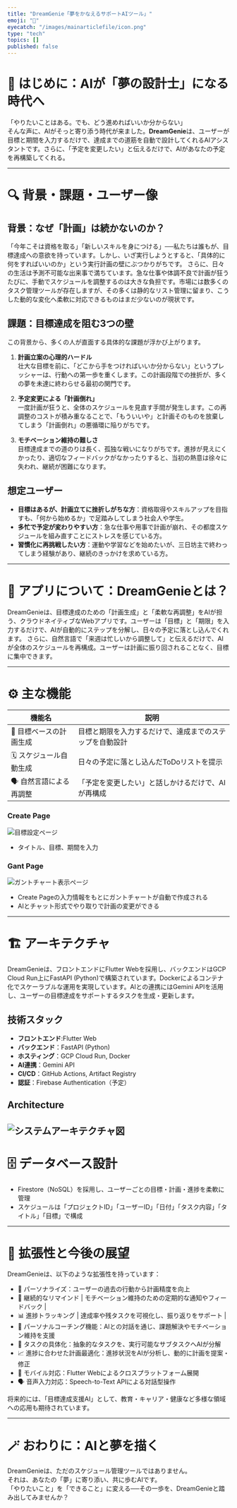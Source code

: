 ```yaml
---
title: "DreamGenie「夢をかなえるサポートAIツール」"
emoji: "🧞"
eyecatch: "/images/mainarticlefile/icon.png"
type: "tech"
topics: []
published: false
---
```


# 🧠 はじめに：AIが「夢の設計士」になる時代へ

「やりたいことはある。でも、どう進めればいいか分からない」  
そんな声に、AIがそっと寄り添う時代が来ました。**DreamGenie**は、ユーザーが目標と期間を入力するだけで、達成までの道筋を自動で設計してくれるAIアシスタントです。さらに、「予定を変更したい」と伝えるだけで、AIがあなたの予定を再構築してくれる。

---

# 🔍 背景・課題・ユーザー像

## 背景：なぜ「計画」は続かないのか？

「今年こそは資格を取る」「新しいスキルを身につける」──私たちは誰もが、目標達成への意欲を持っています。しかし、いざ実行しようとすると、「具体的に何をすればいいのか」という実行計画の壁にぶつかりがちです。
さらに、日々の生活は予測不可能な出来事で満ちています。急な仕事や体調不良で計画が狂うたびに、手動でスケジュールを調整するのは大きな負担です。市場には数多くのタスク管理ツールが存在しますが、その多くは静的なリスト管理に留まり、こうした動的な変化へ柔軟に対応できるものはまだ少ないのが現状です。

## 課題：目標達成を阻む3つの壁

この背景から、多くの人が直面する具体的な課題が浮かび上がります。

1.  **計画立案の心理的ハードル**  
    壮大な目標を前に、「どこから手をつければいいか分からない」というプレッシャーは、行動への第一歩を重くします。この計画段階での挫折が、多くの夢を未達に終わらせる最初の関門です。

2.  **予定変更による「計画倒れ」**  
    一度計画が狂うと、全体のスケジュールを見直す手間が発生します。この再調整のコストが積み重なることで、「もういいや」と計画そのものを放棄してしまう「計画倒れ」の悪循環に陥りがちです。

3.  **モチベーション維持の難しさ**  
    目標達成までの道のりは長く、孤独な戦いになりがちです。進捗が見えにくかったり、適切なフィードバックがなかったりすると、当初の熱意は徐々に失われ、継続が困難になります。

## 想定ユーザー
- **目標はあるが、計画立てに挫折しがちな方**：資格取得やスキルアップを目指すも、「何から始めるか」で足踏みしてしまう社会人や学生。
- **多忙で予定が変わりやすい方**：急な仕事や用事で計画が崩れ、その都度スケジュールを組み直すことにストレスを感じている方。
- **習慣化に再挑戦したい方**：運動や学習などを始めたいが、三日坊主で終わってしまう経験があり、継続のきっかけを求めている方。

---

# 📱 アプリについて：DreamGenieとは？

DreamGenieは、目標達成のための「計画生成」と「柔軟な再調整」をAIが担う、クラウドネイティブなWebアプリです。ユーザーは「目標」と「期限」を入力するだけで、AIが自動的にステップを分解し、日々の予定に落とし込んでくれます。
さらに、自然言語で「来週は忙しいから調整して」と伝えるだけで、AIが全体のスケジュールを再構成。ユーザーは計画に振り回されることなく、目標に集中できます。

---

# ⚙️ 主な機能

| 機能名 | 説明 |
|--------|------|
| 🎯 目標ベースの計画生成 | 目標と期限を入力するだけで、達成までのステップを自動設計 |
| 🗓️ スケジュール自動生成 | 日々の予定に落とし込んだToDoリストを提示 |
| 🗣️ 自然言語による再調整 | 「予定を変更したい」と話しかけるだけで、AIが再構成 |

### Create Page
![目標設定ページ](/images/mainarticlefile/create-page.png)
- タイトル、目標、期間を入力
### Gant Page
![ガントチャート表示ページ](/images/mainarticlefile/gant-page.png)
- Create Pageの入力情報をもとにガントチャートが自動で作成される
- AIとチャット形式でやり取りで計画の変更ができる

---

# 🏗️ アーキテクチャ

DreamGenieは、フロントエンドにFlutter Webを採用し、バックエンドはGCP Cloud Run上にFastAPI (Python)で構築されています。Dockerによるコンテナ化でスケーラブルな運用を実現しています。AIとの連携にはGemini APIを活用し、ユーザーの目標達成をサポートするタスクを生成・更新します。

## 技術スタック
- **フロントエンド**:Flutter Web
- **バックエンド**：FastAPI (Python)
- **ホスティング**：GCP Cloud Run, Docker
- **AI連携**：Gemini API
- **CI/CD**：GitHub Actions, Artifact Registry
- **認証**：Firebase Authentication（予定）

## Architecture
![システムアーキテクチャ図](/images/mainarticlefile/architecture.png)
---

# 🗄️ データベース設計

- Firestore（NoSQL）を採用し、ユーザーごとの目標・計画・進捗を柔軟に管理
- スケジュールは「プロジェクトID」「ユーザーID」「日付」「タスク内容」「タイトル」「目標」で構成

---

# 🚀 拡張性と今後の展望

DreamGenieは、以下のような拡張性を持っています：

- 🧠 パーソナライズ：ユーザーの過去の行動から計画精度を向上
- 🔄 継続的なリマインド | モチベーション維持のための定期的な通知やフィードバック |
- 📊 進捗トラッキング | 達成率や残タスクを可視化し、振り返りをサポート |
- 🤝 パーソナルコーチング機能：AIとの対話を通じ、課題解決やモチベーション維持を支援
- 📝 タスクの具体化：抽象的なタスクを、実行可能なサブタスクへAIが分解
- 📈 進捗に合わせた計画最適化：進捗状況をAIが分析し、動的に計画を提案・修正
- 📱 モバイル対応：Flutter Webによるクロスプラットフォーム展開
- 🗣️ 音声入力対応：Speech-to-Text APIによる対話型操作

将来的には、「目標達成支援AI」として、教育・キャリア・健康など多様な領域への応用も期待されています。

---

# 🪄 おわりに：AIと夢を描く

DreamGenieは、ただのスケジュール管理ツールではありません。  
それは、あなたの「夢」に寄り添い、共に歩むAIです。  
「やりたいこと」を「できること」に変える──その一歩を、DreamGenieと踏み出してみませんか？